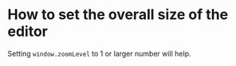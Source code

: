 # How to set the overall size of the editor

Setting `window.zoomLevel` to 1 or larger number will help.
